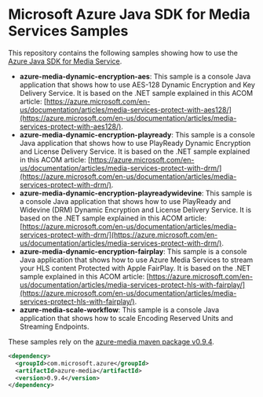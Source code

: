 # Microsoft Azure Java SDK for Media Services Samples
This repository contains the following samples showing how to use the [Azure Java SDK for Media Service](https://github.com/Azure/azure-sdk-for-java/tree/master/services/azure-media).

* **azure-media-dynamic-encryption-aes**: This sample is a console Java application that shows how to use AES-128 Dynamic Encryption and Key Delivery Service. It is based on the .NET sample explained in this ACOM article: [https://azure.microsoft.com/en-us/documentation/articles/media-services-protect-with-aes128/](https://azure.microsoft.com/en-us/documentation/articles/media-services-protect-with-aes128/).
* **azure-media-dynamic-encryption-playready**: This sample is a console Java application that shows how to use PlayReady Dynamic Encryption and License Delivery Service. It is based on the .NET sample explained in this ACOM article: [https://azure.microsoft.com/en-us/documentation/articles/media-services-protect-with-drm/](https://azure.microsoft.com/en-us/documentation/articles/media-services-protect-with-drm/).
* **azure-media-dynamic-encryption-playreadywidevine**: This sample is a console Java application that shows how to use PlayReady and Widevine (DRM) Dynamic Encryption and License Delivery Service. It is based on the .NET sample explained in this ACOM article: [https://azure.microsoft.com/en-us/documentation/articles/media-services-protect-with-drm/](https://azure.microsoft.com/en-us/documentation/articles/media-services-protect-with-drm/).
* **azure-media-dynamic-encryption-fairplay**: This sample is a console Java application that shows how to use Azure Media Services to stream your HLS content Protected with Apple FairPlay. It is based on the .NET sample explained in this ACOM article: [https://azure.microsoft.com/en-us/documentation/articles/media-services-protect-hls-with-fairplay/](https://azure.microsoft.com/en-us/documentation/articles/media-services-protect-hls-with-fairplay/).
* **azure-media-scale-workflow**: This sample is a console Java application that shows how to scale Encoding Reserved Units and Streaming Endpoints.

These samples rely on the [azure-media maven package v0.9.4](http://mvnrepository.com/artifact/com.microsoft.azure/azure-media/).  


```xml
<dependency>
  <groupId>com.microsoft.azure</groupId>
  <artifactId>azure-media</artifactId>
  <version>0.9.4</version>
</dependency>
```
